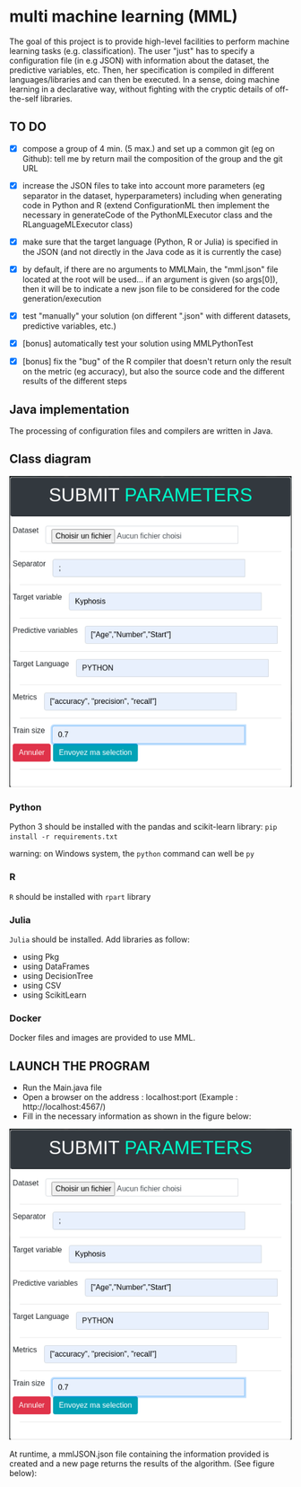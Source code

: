 # multi machine learning (MML)

The goal of this project is to provide high-level facilities to perform machine learning tasks (e.g. classification).
The user "just" has to specify a configuration file (in e.g JSON) with information about the dataset, the predictive variables, etc. 
Then, her specification is compiled in different languages/libraries and can then be executed. 
In a sense, doing machine learning in a declarative way, without fighting with the cryptic details of off-the-self libraries. 

## TO DO
  - [x] compose a group of 4 min. (5 max.) and set up a common git (eg on Github): tell me by return mail the composition of the group and the git URL

  - [x] increase the JSON files to take into account more parameters (eg separator in the dataset, hyperparameters) including when generating code in Python and R (extend ConfigurationML then implement the necessary in generateCode of the PythonMLExecutor class and the RLanguageMLExecutor class)

  - [x] make sure that the target language (Python, R or Julia) is specified in the JSON (and not directly in the Java code as it is currently the case)

  - [x] by default, if there are no arguments to MMLMain, the "mml.json" file located at the root will be used... if an argument is given (so args[0]), then it will be to indicate a new json file to be considered for the code generation/execution

  - [x] test "manually" your solution (on different ".json" with different datasets, predictive variables, etc.)

   - [x] [bonus] automatically test your solution using MMLPythonTest

   - [x] [bonus] fix the "bug" of the R compiler that doesn't return only the result on the metric (eg accuracy), but also the source code and the different results of the different steps

## Java implementation

The processing of configuration files and compilers are written in Java. 

## Class diagram

 ![alt text](illustration.png) 

### Python

Python 3 should be installed with the pandas and scikit-learn library: 
`pip install -r requirements.txt`

warning: on Windows system, the `python` command can well be `py` 

### R

`R` should be installed with `rpart` library

### Julia

`Julia` should be installed.
Add libraries as follow:
  - using Pkg
  - using DataFrames 
  - using DecisionTree 
  - using CSV 
  - using ScikitLearn

### Docker 

Docker files and images are provided to use MML. 

## LAUNCH THE PROGRAM

- Run the Main.java file
- Open a browser on the address : localhost:port (Example : http://localhost:4567/)
- Fill in the necessary information as shown in the figure below:

 ![alt text](illustration.png) 

At runtime, a mmlJSON.json file containing the information provided is created and a new page returns the results of the algorithm. (See figure below):
